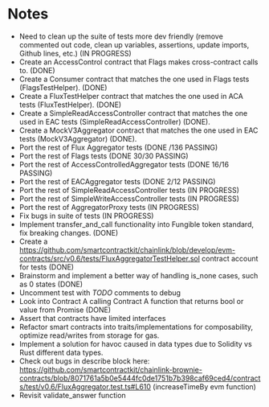 # Notes

- Need to clean up the suite of tests more dev friendly (remove commented out code, clean up variables, assertions, update imports, Github lines, etc.) (IN PROGRESS)
- Create an AccessControl contract that Flags makes cross-contract calls to. (DONE)
- Create a Consumer contract that matches the one used in Flags tests (FlagsTestHelper). (DONE)
- Create a FluxTestHelper contract that matches the one used in ACA tests (FluxTestHelper). (DONE)
- Create a SimpleReadAccessController contract that matches the one used in EAC tests (SimpleReadAccessController) (DONE). 
- Create a MockV3Aggregator contract that matches the one used in EAC tests (MockV3Aggregator) (DONE). 
- Port the rest of Flux Aggregator tests (DONE /136 PASSING)
- Port the rest of Flags tests (DONE 30/30 PASSING)
- Port the rest of AccessControlledAggregator tests (DONE 16/16 PASSING)
- Port the rest of EACAggregator tests (DONE 2/12 PASSING)
- Port the rest of SimpleReadAccessController tests (IN PROGRESS)
- Port the rest of SimpleWriteAccessController tests (IN PROGRESS)
- Port the rest of AggregatorProxy tests (IN PROGRESS)
- Fix bugs in suite of tests (IN PROGRESS)
- Implement transfer_and_call functionality into Fungible token standard, fix breaking changes. (DONE)
- Create a https://github.com/smartcontractkit/chainlink/blob/develop/evm-contracts/src/v0.6/tests/FluxAggregatorTestHelper.sol contract account for tests (DONE)
- Brainstorm and implement a better way of handling is_none cases, such as 0 states (DONE)
- Uncomment test with *TODO* comments to debug
- Look into Contract A calling Contract A function that returns bool or value from Promise (DONE)
- Assert that contracts have limited interfaces
- Refactor smart contracts into traits/implementations for composability, optimize read/writes from storage for gas.
- Implement a solution for havoc caused in data types due to Solidity vs Rust different data types.
- Check out bugs in describe block here: https://github.com/smartcontractkit/chainlink-brownie-contracts/blob/8071761a5b0e5444fc0de1751b7b398caf69ced4/contracts/test/v0.6/FluxAggregator.test.ts#L610 (increaseTimeBy evm function)
- Revisit validate_answer function
